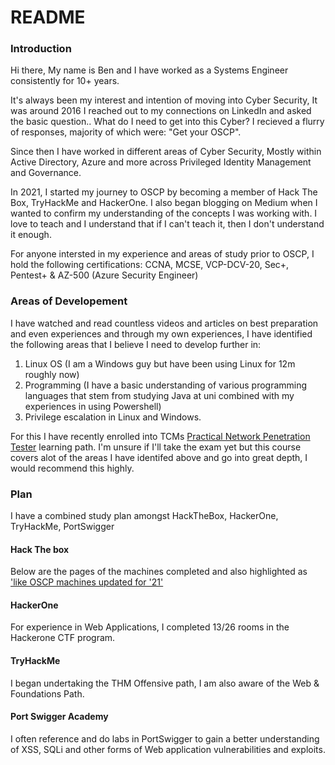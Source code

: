 # README

### Introduction

Hi there, My name is Ben and I have worked as a Systems Engineer consistently for 10+ years.

It's always been my interest and intention of moving into Cyber Security, It was around 2016 I reached out to my connections on LinkedIn and asked the basic question.. What do I need to get into this Cyber? I recieved a flurry of responses, majority of which were: "Get your OSCP".

Since then I have worked in different areas of Cyber Security, Mostly within Active Directory, Azure and more across Privileged Identity Management and Governance.

In 2021, I started my journey to OSCP by becoming a member of Hack The Box, TryHackMe and HackerOne. I also began blogging on Medium when I wanted to confirm my understanding of the concepts I was working with. I love to teach and I understand that if I can't teach it, then I don't understand it enough.

For anyone intersted in my experience and areas of study prior to OSCP, I hold the following certifications: CCNA, MCSE, VCP-DCV-20, Sec+, Pentest+ & AZ-500 (Azure Security Engineer)

### Areas of Developement

I have watched and read countless videos and articles on best preparation and even experiences and through my own experiences, I have identified the following areas that I believe I need to develop further in:

1. Linux OS (I am a Windows guy but have been using Linux for 12m roughly now)
2. Programming (I have a basic understanding of various programming languages that stem from studying Java at uni combined with my experiences in using Powershell)
3. Privilege escalation in Linux and Windows.

For this I have recently enrolled into TCMs [Practical Network Penetration Tester](https://certifications.tcm-sec.com/pnpt/) learning path. I'm unsure if I'll take the exam yet but this course covers alot of the areas I have identifed above and go into great depth, I would recommend this highly.

### Plan

I have a combined study plan amongst HackTheBox, HackerOne, TryHackMe, PortSwigger

#### Hack The box

Below are the pages of the machines completed and also highlighted as ['like OSCP machines updated for '21'](https://twitter.com/TJ\_Null/status/1328380512960995331)

#### HackerOne

For experience in Web Applications, I completed 13/26 rooms in the Hackerone CTF program.

#### TryHackMe

I began undertaking the THM Offensive path, I am also aware of the Web & Foundations Path.

#### Port Swigger Academy

I often reference and do labs in PortSwigger to gain a better understanding of XSS, SQLi and other forms of Web application vulnerabilities and exploits.
